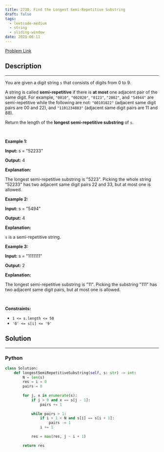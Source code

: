 ```yaml
---
title: 2730. Find the Longest Semi-Repetitive Substring
draft: false
tags: 
  - leetcode-medium
  - string
  - sliding-window
date: 2023-06-11
---
```


[Problem Link](https://leetcode.com/problems/find-the-longest-semi-repetitive-substring/)

## Description

---
<p>You are given a digit string <code>s</code> that consists of digits from 0 to 9.</p>

<p>A string is called <strong>semi-repetitive</strong> if there is <strong>at most</strong> one adjacent pair of the same digit. For example, <code>&quot;0010&quot;</code>, <code>&quot;002020&quot;</code>, <code>&quot;0123&quot;</code>, <code>&quot;2002&quot;</code>, and <code>&quot;54944&quot;</code> are semi-repetitive while the following are not: <code>&quot;00101022&quot;</code> (adjacent same digit pairs are 00 and 22), and <code>&quot;1101234883&quot;</code> (adjacent same digit pairs are 11 and 88).</p>

<p>Return the length of the <strong>longest semi-repetitive <span data-keyword="substring-nonempty">substring</span></strong> of <code>s</code>.</p>

<p>&nbsp;</p>
<p><strong class="example">Example 1:</strong></p>

<div class="example-block">
<p><strong>Input:</strong> <span class="example-io">s = &quot;52233&quot;</span></p>

<p><strong>Output:</strong> <span class="example-io">4</span></p>

<p><strong>Explanation:</strong></p>

<p>The longest semi-repetitive substring is &quot;5223&quot;. Picking the whole string &quot;52233&quot; has two adjacent same digit pairs 22 and 33, but at most one is allowed.</p>
</div>

<p><strong class="example">Example 2:</strong></p>

<div class="example-block">
<p><strong>Input:</strong> <span class="example-io">s = &quot;5494&quot;</span></p>

<p><strong>Output:</strong> <span class="example-io">4</span></p>

<p><strong>Explanation:</strong></p>

<p><code>s</code> is a semi-repetitive string.</p>
</div>

<p><strong class="example">Example 3:</strong></p>

<div class="example-block">
<p><strong>Input:</strong> <span class="example-io">s = &quot;1111111&quot;</span></p>

<p><strong>Output:</strong> <span class="example-io">2</span></p>

<p><strong>Explanation:</strong></p>

<p>The longest semi-repetitive substring is &quot;11&quot;. Picking the substring &quot;111&quot; has two adjacent same digit pairs, but at most one is allowed.</p>
</div>

<p>&nbsp;</p>
<p><strong>Constraints:</strong></p>

<ul>
	<li><code>1 &lt;= s.length &lt;= 50</code></li>
	<li><code>&#39;0&#39; &lt;= s[i] &lt;= &#39;9&#39;</code></li>
</ul>


## Solution

---
### Python
``` py title='find-the-longest-semi-repetitive-substring'
class Solution:
    def longestSemiRepetitiveSubstring(self, s: str) -> int:
        N = len(s)
        res = i = 0
        pairs = 0
        
        for j, x in enumerate(s):
            if j > 0 and x == s[j - 1]:
                pairs += 1
            
            while pairs > 1:
                if i + 1 < N and s[i] == s[i + 1]:
                    pairs -= 1
                i += 1
            
            res = max(res, j - i + 1)
        
        return res
        
```

